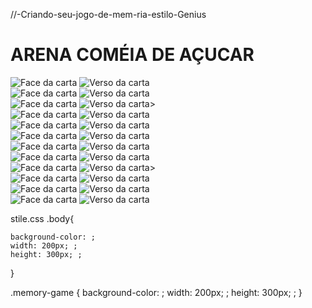 //-Criando-seu-jogo-de-mem-ria-estilo-Genius
<!DOCTYPE html>
<html lang="en">
<head>
    <meta charset="UTF-8">
    <meta name="viewport" content="width=device-width, initial-scale=1.0">
    <link rel="stylesheet" href="style.css">
    <title> coméia de acuçar</title>
</head>
 <body> 
    <h1>ARENA COMÉIA DE AÇUCAR</h1>
     <main class="memory-game">
      <div class="card" data-card ="Circulo">
            <img src="img/Circulo.jpg" alt="Face da carta"class="card-front">
            <img src="img/moi circulo.jpg" alt="Verso da carta" class="card-back">
           </div>
       <div class="card" data-card="triangulo">
            <img src="img/triangulo.jpg" alt="Face da carta"class="card-front">
            <img src="img/moi triangulo.jpg"alt="Verso da carta"class="card-back">
            </div>
       <div class="card" data-card="guarda chuvas">
             <img src="img/guarda chuvas.jpg" alt="Face da carta"class="card-front">
             <img src="img/moi guarda chuvas.jpg."alt="Verso da carta"class="card-back">>
            </div>
      <div class="card" data-card="triangulo">
             <img src="img/triangulo.jpg" alt="Face da carta"class="card-front">
             <img src="img/moi triangulo.jpg"alt="Verso da carta"class="card-back">
            </div>
      <div class="card" data-card="guarda chuvas">
             <img src="img/guarda chuvas.jpg" alt="Face da carta"class="card-front">
             <img src="img/moi guarda chuvas.jpg."alt="Verso da carta"class="card-back">
             </div>
      <div class="card" data-card="estrela">
            <img src="img/estrela.jpg" alt="Face da carta"class="card-front">
            <img src="img/moi estrela.jpg"alt="Verso da carta"class="card-back">
           </div>
      <div class="card" data-card ="Circulo">
            <img src="img/Circulo.jpg" alt="Face da carta"class="card-front">
            <img src="img/moi circulo.jpg" alt="Verso da carta" class="card-back">
           </div>
      <div class="card" data-card="triangulo">
            <img src="img/triangulo.jpg" alt="Face da carta"class="card-front">
            <img src="img/moi triangulo.jpg"alt="Verso da carta"class="card-back">
            </div>
      <div class="card" data-card="guarda chuvas">
             <img src="img/guarda chuvas.jpg" alt="Face da carta"class="card-front">
             <img src="img/moi guarda chuvas.jpg."alt="Verso da carta"class="card-back">>
            </div>
      <div class="card" data-card="triangulo">
             <img src="img/triangulo.jpg" alt="Face da carta"class="card-front">
             <img src="img/moi triangulo.jpg"alt="Verso da carta"class="card-back">
            </div>
      <div class="card" data-card="guarda chuvas">
             <img src="img/guarda chuvas.jpg" alt="Face da carta"class="card-front">
             <img src="img/moi guarda chuvas.jpg."alt="Verso da carta"class="card-back">
             </div>
      <div class="card" data-card="estrela">
            <img src="img/estrela.jpg" alt="Face da carta"class="card-front">
            <img src="img/moi estrela.jpg"alt="Verso da carta"class="card-back">
            </div>
      </main>
      </div>
      <script src="script.js"></script>
   </body>
   </html>
   
   
   stile.css
   .body{

    background-color: ;
    width: 200px; ;
    height: 300px; ;

}

.memory-game {
    background-color: ;
    width: 200px; ;
    height: 300px; ;
}
